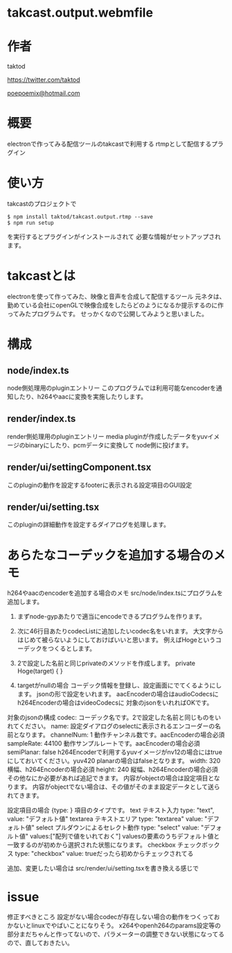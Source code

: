 # takcast.output.webmfile

# 作者

taktod

https://twitter.com/taktod

poepoemix@hotmail.com

# 概要

electronで作ってみる配信ツールのtakcastで利用する
rtmpとして配信するプラグイン

# 使い方

takcastのプロジェクトで

```
$ npm install taktod/takcast.output.rtmp --save
$ npm run setup
```

を実行するとプラグインがインストールされて
必要な情報がセットアップされます。

# takcastとは

electronを使って作ってみた、映像と音声を合成して配信するツール
元ネタは、勤めている会社にopenGLで映像合成をしたらどのようになるか提示するのに作ってみたプログラムです。
せっかくなので公開してみようと思いました。

# 構成

## node/index.ts

node側処理用のpluginエントリー
このプログラムでは利用可能なencoderを通知したり、h264やaacに変換を実施したりします。

## render/index.ts

render側処理用のpluginエントリー
media pluginが作成したデータをyuvイメージのbinaryにしたり、pcmデータに変換して node側に投げます。

## render/ui/settingComponent.tsx

このpluginの動作を設定するfooterに表示される設定項目のGUI設定

## render/ui/setting.tsx

このpluginの詳細動作を設定するダイアログを処理します。

# あらたなコーデックを追加する場合のメモ

h264やaacのencoderを追加する場合のメモ
src/node/index.tsにプログラムを追加します。

1. まずnode-gypあたりで適当にencodeできるプログラムを作ります。

2. 次に46行目あたりcodecListに追加したいcodec名をいれます。
大文字からはじめて被らないようにしておけばいいと思います。
例えばHogeというコーデックをつくるとします。

3. 2で設定した名前と同じprivateのメソッドを作成します。
private Hoge(target) {
}

4. targetがnullの場合
コーデック情報を登録し、設定画面にでてくるようにします。
jsonの形で設定をいれます。
aacEncoderの場合はaudioCodecsに
h264Encoderの場合はvideoCodecsに
対象のjsonをいれればOKです。

対象のjsonの構成
codec: コーデック名です。2で設定した名前と同じものをいれてください。
name: 設定ダイアログのselectに表示されるエンコーダーの名前となります。
channelNum: 1 動作チャンネル数です。aacEncoderの場合必須
sampleRate: 44100 動作サンプルレートです。aacEncoderの場合必須
semiPlanar: false h264Encoderで利用するyuvイメージがnv12の場合にはtrueにしておいてください。yuv420 planarの場合はfalseとなります。
width: 320 横幅、h264Encoderの場合必須
height: 240 縦幅、h264Encoderの場合必須
その他なにか必要があれば追記できます。
内容がobjectの場合は設定項目となります。
内容がobjectでない場合は、その値がそのまま設定データとして送られてきます。

設定項目の場合
{type: } 項目のタイプです。
  text テキスト入力
    type: "text", value: "デフォルト値"
  textarea テキストエリア
    type: "textarea" value: "デフォルト値" 
  select プルダウンによるセレクト動作
    type: "select" value: "デフォルト値" values:["配列で値をいれておく"] valuesの要素のうちデフォルト値と一致するのが初めから選択された状態になります。
  checkbox チェックボックス
    type: "checkbox" value: trueだったら初めからチェックされてる 

追加、変更したい場合は
src/render/ui/setting.tsxを書き換える感じで


# issue

修正すべきところ
設定がない場合codecが存在しない場合の動作をつくっておかないとlinuxでやばいことになりそう。
x264やopenh264のparams設定等の部分まだちゃんと作ってないので、パラメーターの調整できない状態になってるので、直しておきたい。
